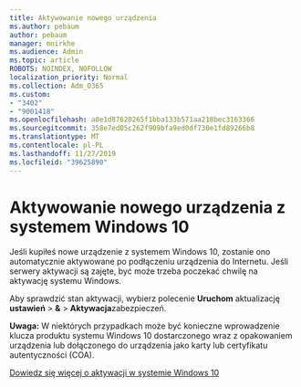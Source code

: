 ```yaml
---
title: Aktywowanie nowego urządzenia
ms.author: pebaum
author: pebaum
manager: mnirkhe
ms.audience: Admin
ms.topic: article
ROBOTS: NOINDEX, NOFOLLOW
localization_priority: Normal
ms.collection: Adm_O365
ms.custom:
- "3402"
- "9001418"
ms.openlocfilehash: a0e1d87620265f1bba133b571aa218bec3163366
ms.sourcegitcommit: 358e7ed05c262f909bfa9ed0df730e1fd89266b8
ms.translationtype: MT
ms.contentlocale: pl-PL
ms.lasthandoff: 11/27/2019
ms.locfileid: "39625890"
---
```

# <a name="activating-a-new-device-running-windows-10"></a>Aktywowanie nowego urządzenia z systemem Windows 10

Jeśli kupiłeś nowe urządzenie z systemem Windows 10, zostanie ono automatycznie aktywowane po podłączeniu urządzenia do Internetu. Jeśli serwery aktywacji są zajęte, być może trzeba poczekać chwilę na aktywację systemu Windows.

Aby sprawdzić stan aktywacji, wybierz polecenie **Uruchom** aktualizację **ustawień** > **&** > **Aktywacja**zabezpieczeń.

**Uwaga:** W niektórych przypadkach może być konieczne wprowadzenie klucza produktu systemu Windows 10 dostarczonego wraz z opakowaniem urządzenia lub dołączonego do urządzenia jako karty lub certyfikatu autentyczności (COA).

[Dowiedz się więcej o aktywacji w systemie Windows 10](https://support.microsoft.com/help/12440)